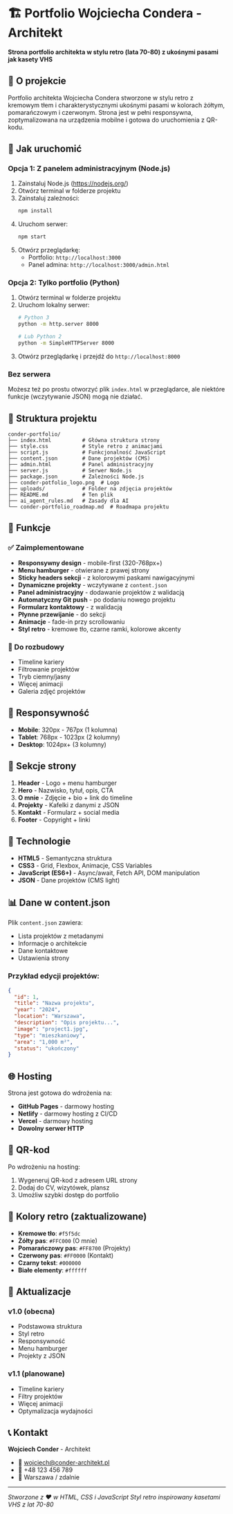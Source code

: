 # 🏗️ Portfolio Wojciecha Condera - Architekt

**Strona portfolio architekta w stylu retro (lata 70-80) z ukośnymi pasami jak kasety VHS**

## 🎯 O projekcie

Portfolio architekta Wojciecha Condera stworzone w stylu retro z kremowym tłem i charakterystycznymi ukośnymi pasami w kolorach żółtym, pomarańczowym i czerwonym. Strona jest w pełni responsywna, zoptymalizowana na urządzenia mobilne i gotowa do uruchomienia z QR-kodu.

## 🚀 Jak uruchomić

### Opcja 1: Z panelem administracyjnym (Node.js)
1. Zainstaluj Node.js (https://nodejs.org/)
2. Otwórz terminal w folderze projektu
3. Zainstaluj zależności:
   ```bash
   npm install
   ```
4. Uruchom serwer:
   ```bash
   npm start
   ```
5. Otwórz przeglądarkę:
   - Portfolio: `http://localhost:3000`
   - Panel admina: `http://localhost:3000/admin.html`

### Opcja 2: Tylko portfolio (Python)
1. Otwórz terminal w folderze projektu
2. Uruchom lokalny serwer:
   ```bash
   # Python 3
   python -m http.server 8000
   
   # Lub Python 2
   python -m SimpleHTTPServer 8000
   ```
3. Otwórz przeglądarkę i przejdź do `http://localhost:8000`

### Bez serwera
Możesz też po prostu otworzyć plik `index.html` w przeglądarce, ale niektóre funkcje (wczytywanie JSON) mogą nie działać.

## 📁 Struktura projektu

```
conder-portfolio/
├── index.html          # Główna struktura strony
├── style.css           # Style retro z animacjami
├── script.js           # Funkcjonalność JavaScript
├── content.json        # Dane projektów (CMS)
├── admin.html          # Panel administracyjny
├── server.js           # Serwer Node.js
├── package.json        # Zależności Node.js
├── conder-potfolio_logo.png  # Logo
├── uploads/            # Folder na zdjęcia projektów
├── README.md           # Ten plik
├── ai_agent_rules.md   # Zasady dla AI
└── conder-portfolio_roadmap.md  # Roadmapa projektu
```

## 🎨 Funkcje

### ✅ Zaimplementowane
- **Responsywny design** - mobile-first (320-768px+)
- **Menu hamburger** - otwierane z prawej strony
- **Sticky headers sekcji** - z kolorowymi paskami nawigacyjnymi
- **Dynamiczne projekty** - wczytywane z `content.json`
- **Panel administracyjny** - dodawanie projektów z walidacją
- **Automatyczny Git push** - po dodaniu nowego projektu
- **Formularz kontaktowy** - z walidacją
- **Płynne przewijanie** - do sekcji
- **Animacje** - fade-in przy scrollowaniu
- **Styl retro** - kremowe tło, czarne ramki, kolorowe akcenty

### 🔄 Do rozbudowy
- Timeline kariery
- Filtrowanie projektów
- Tryb ciemny/jasny
- Więcej animacji
- Galeria zdjęć projektów

## 📱 Responsywność

- **Mobile**: 320px - 767px (1 kolumna)
- **Tablet**: 768px - 1023px (2 kolumny)
- **Desktop**: 1024px+ (3 kolumny)

## 🎯 Sekcje strony

1. **Header** - Logo + menu hamburger
2. **Hero** - Nazwisko, tytuł, opis, CTA
3. **O mnie** - Zdjęcie + bio + link do timeline
4. **Projekty** - Kafelki z danymi z JSON
5. **Kontakt** - Formularz + social media
6. **Footer** - Copyright + linki

## 🔧 Technologie

- **HTML5** - Semantyczna struktura
- **CSS3** - Grid, Flexbox, Animacje, CSS Variables
- **JavaScript (ES6+)** - Async/await, Fetch API, DOM manipulation
- **JSON** - Dane projektów (CMS light)

## 📊 Dane w content.json

Plik `content.json` zawiera:
- Lista projektów z metadanymi
- Informacje o architekcie
- Dane kontaktowe
- Ustawienia strony

### Przykład edycji projektów:
```json
{
  "id": 1,
  "title": "Nazwa projektu",
  "year": "2024",
  "location": "Warszawa",
  "description": "Opis projektu...",
  "image": "project1.jpg",
  "type": "mieszkaniowy",
  "area": "1,000 m²",
  "status": "ukończony"
}
```

## 🌐 Hosting

Strona jest gotowa do wdrożenia na:
- **GitHub Pages** - darmowy hosting
- **Netlify** - darmowy hosting z CI/CD
- **Vercel** - darmowy hosting
- **Dowolny serwer HTTP**

## 📱 QR-kod

Po wdrożeniu na hosting:
1. Wygeneruj QR-kod z adresem URL strony
2. Dodaj do CV, wizytówek, plansz
3. Umożliw szybki dostęp do portfolio

## 🎨 Kolory retro (zaktualizowane)

- **Kremowe tło**: `#f5f5dc`
- **Żółty pas**: `#FFC000` (O mnie)
- **Pomarańczowy pas**: `#FF8700` (Projekty)
- **Czerwony pas**: `#FF0000` (Kontakt)
- **Czarny tekst**: `#000000`
- **Białe elementy**: `#ffffff`

## 🔄 Aktualizacje

### v1.0 (obecna)
- Podstawowa struktura
- Styl retro
- Responsywność
- Menu hamburger
- Projekty z JSON

### v1.1 (planowane)
- Timeline kariery
- Filtry projektów
- Więcej animacji
- Optymalizacja wydajności

## 📞 Kontakt

**Wojciech Conder** - Architekt
- 📧 wojciech@conder-architekt.pl
- 📱 +48 123 456 789
- 📍 Warszawa / zdalnie

---

*Stworzone z ♥ w HTML, CSS i JavaScript*
*Styl retro inspirowany kasetami VHS z lat 70-80* 